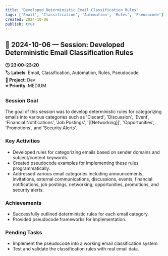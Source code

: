 ```yaml
---
title: "Developed Deterministic Email Classification Rules"
tags: ['Email', 'Classification', 'Automation', 'Rules', 'Pseudocode']
created: 2024-10-06
publish: true
---
```


## 📅 2024-10-06 — Session: Developed Deterministic Email Classification Rules

**🕒 23:00–23:20**  
**🏷️ Labels**: Email, Classification, Automation, Rules, Pseudocode  
**📂 Project**: Dev  
**⭐ Priority**: MEDIUM  


### Session Goal
The goal of this session was to develop deterministic rules for categorizing emails into various categories such as 'Discard', 'Discussion', 'Event', 'Financial Notifications', 'Job Postings', '[[Networking]]', 'Opportunities', 'Promotions', and 'Security Alerts'.

### Key Activities
- Developed rules for categorizing emails based on sender domains and subject/content keywords.
- Created pseudocode examples for implementing these rules programmatically.
- Addressed various email categories including announcements, invitations, external communications, discussions, events, financial notifications, job postings, networking, opportunities, promotions, and security alerts.

### Achievements
- Successfully outlined deterministic rules for each email category.
- Provided pseudocode frameworks for implementation.

### Pending Tasks
- Implement the pseudocode into a working email classification system.
- Test and validate the classification rules with real email data.
